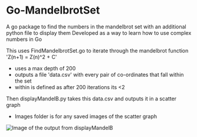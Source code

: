# Go-MandelbrotSet
A go package to find the numbers in the mandelbrot set with an additional python file to display them
Developed as a way to learn how to use complex numbers in Go

This uses FindMandelbrotSet.go to iterate through the mandelbrot function 'Z(n+1) = Z(n)^2 + C' 
- uses a max depth of 200 
- outputs a file 'data.csv' with every pair of co-ordinates that fall within the set 
- within is defined as after 200 iterations its <2

Then displayMandelB.py takes this data.csv and outputs it in a scatter graph
- Images folder is for any saved images of the scatter graph


![Image of the output from displayMandelB](https://github.com/CodeDann/Go-MandelbrotSet/tree/main/images/mandelbrot.png?raw=true)
